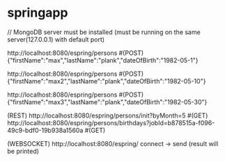 # springapp


// MongoDB server must be installed (must be running on the same server(127.0.0.1) with default port)


http://localhost:8080/espring/persons   #(POST)
{"firstName":"max","lastName":"plank","dateOfBirth":"1982-05-1"}

http://localhost:8080/espring/persons   #(POST)
{"firstName":"max2","lastName":"plank","dateOfBirth":"1982-05-10"}

http://localhost:8080/espring/persons   #(POST)
{"firstName":"max3","lastName":"plank","dateOfBirth":"1982-05-30"}

(REST)
http://localhost:8080/espring/persons/init?byMonth=5   #(GET)
http://localhost:8080/espring/persons/birthdays?jobId=b878515a-f096-49c9-bdf0-19b938a1560a   #(GET)

(WEBSOCKET)
http://localhost:8080/espring/
connect -> send (result will be printed)
